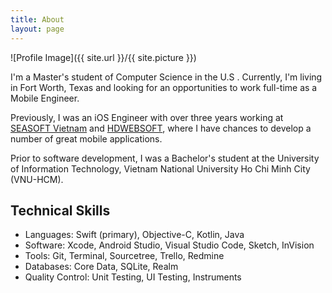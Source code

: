 ```yaml
---
title: About
layout: page
---
```


![Profile Image]({{ site.url }}/{{ site.picture }})

<p>I'm a Master's student of Computer Science in the U.S . Currently, I'm living in Fort Worth, Texas and looking for an opportunities to work full-time as a Mobile Engineer.</p>

<p>Previously, I was an iOS Engineer with over three years working at <a href="https://seasoft.asia">SEASOFT Vietnam</a> and <a href="https://www.hdwebsoft.com">HDWEBSOFT</a>, where I have chances to develop a number of great mobile applications.</p>

<p>Prior to software development, I was a Bachelor's student at the University of Information Technology, Vietnam National University Ho Chi Minh City (VNU-HCM).</p>

<h2>Technical Skills</h2>

<ul class="skill-list">
	<li>Languages: Swift (primary), Objective-C, Kotlin, Java</li>
	<li>Software: Xcode, Android Studio, Visual Studio Code, Sketch, InVision</li>
	<li>Tools: Git, Terminal, Sourcetree, Trello, Redmine</li>
	<li>Databases: Core Data, SQLite, Realm</li>
	<li>Quality Control: Unit Testing, UI Testing, Instruments</li>
</ul>
